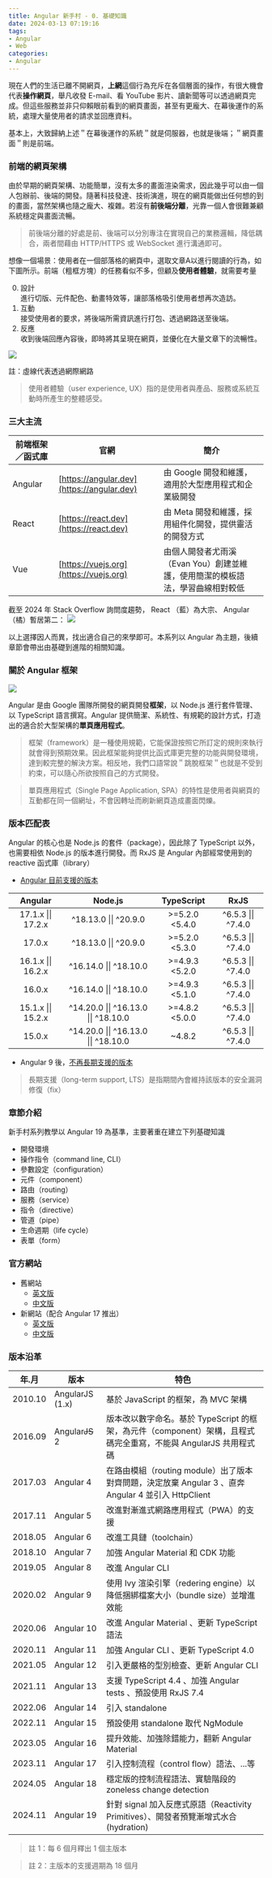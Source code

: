 ```yaml
---
title: Angular 新手村 - 0. 基礎知識
date: 2024-03-13 07:19:16
tags:
- Angular
- Web
categories:
- Angular
---
```


現在人們的生活已離不開網頁，**上網**這個行為充斥在各個層面的操作，有很大機會代表**操作網頁**，舉凡收發 E-mail、看 YouTube 影片、讀新聞等可以透過網頁完成。但這些服務並非只仰賴眼前看到的網頁畫面，甚至有更龐大、在幕後運作的系統，處理大量使用者的請求並回應資料。

基本上，大致歸納上述＂在幕後運作的系統＂就是伺服器，也就是後端；＂網頁畫面＂則是前端。

### 前端的網頁架構

由於早期的網頁架構、功能簡單，沒有太多的畫面渲染需求，因此幾乎可以由一個人包辦前、後端的開發。隨著科技發達、技術演進，現在的網頁能做出任何想的到的畫面，當然架構也隨之龐大、複雜。若沒有**前後端分離**，光靠一個人會很難兼顧系統穩定與畫面流暢。

> 前後端分離的好處是前、後端可以分別專注在實現自己的業務邏輯，降低耦合，兩者間藉由 HTTP/HTTPS 或 WebSocket 進行溝通即可。

<!-- more -->

想像一個場景：使用者在一個部落格的網頁中，選取文章A以進行閱讀的行為，如下圖所示。前端（粗框方塊）的任務看似不多，但顧及**使用者體驗**，就需要考量

0. 設計 \
  進行切版、元件配色、動畫特效等，讓部落格吸引使用者想再次造訪。
1. 互動 \
  接受使用者的要求，將後端所需資訊進行打包、透過網路送至後端。 
2. 反應 \
  收到後端回應內容後，即時將其呈現在網頁，並優化在大量文章下的流暢性。

![](../images/2024-03-13-Angular%20新手村%20-%200.%20基礎知識/blog_scenario.svg)

註：虛線代表透過網際網路

> 使用者體驗（user experience, UX）指的是使用者與產品、服務或系統互動時所產生的整體感受。

### 三大主流
|前端框架／函式庫|官網                                      |簡介                                          |
|-------------|------------------------------------------|---------------------------------------------|
|Angular      |[https://angular.dev](https://angular.dev)|由 Google 開發和維護，適用於大型應用程式和企業級開發|
|React        |[https://react.dev](https://react.dev)    |由 Meta 開發和維護，採用組件化開發，提供靈活的開發方式|
|Vue          |[https://vuejs.org](https://vuejs.org)    |由個人開發者尤雨溪（Evan You）創建並維護，使用簡潔的模板語法，學習曲線相對較低|

截至 2024 年 Stack Overflow 詢問度趨勢， React （藍）為大宗、 Angular （橘）暫居第二：
![](../images/2024-03-13-Angular%20新手村%20-%200.%20基礎知識/trends.png)

以上選擇因人而異，找出適合自己的來學即可。本系列以 Angular 為主題，後續章節會帶出由基礎到進階的相關知識。

### 關於 Angular 框架

![](../images/2024-03-13-Angular%20新手村%20-%200.%20基礎知識/angular_logo.png)

Angular 是由 Google 團隊所開發的網頁開發**框架**，以 Node.js 進行套件管理、以 TypeScript 語言撰寫。Angular 提供簡潔、系統性、有規範的設計方式，打造出的適合於大型架構的**單頁應用程式**。

> 框架（framework）是一種使用規範，它能保證按照它所訂定的規則來執行就會得到預期效果。因此框架能夠提供比函式庫更完整的功能與開發環境，達到較完整的解決方案。相反地，我們口語常說＂跳脫框架＂也就是不受到約束，可以隨心所欲按照自己的方式開發。

> 單頁應用程式（Single Page Application, SPA）的特性是使用者與網頁的互動都在同一個網址，不會因轉址而刷新網頁造成畫面閃爍。

### 版本匹配表

Angular 的核心也是 Node.js 的套件（package），因此除了 TypeScript 以外，也需要相依 Node.js 的版本進行開發。而 RxJS 是 Angular 內部經常使用到的 reactive 函式庫（library）

* [Angular 目前支援的版本](https://angular.io/guide/versions#actively-supported-versions)

|Angular           |Node.js                             |TypeScript     |RxJS              |
|:----------------:|:----------------------------------:|:-------------:|:----------------:|
|17.1.x \|\| 17.2.x|^18.13.0 \|\| ^20.9.0               |\>=5.2.0 <5.4.0|^6.5.3 \|\| ^7.4.0|
|17.0.x            |^18.13.0 \|\| ^20.9.0               |\>=5.2.0 <5.3.0|^6.5.3 \|\| ^7.4.0|
|16.1.x \|\| 16.2.x|^16.14.0 \|\| ^18.10.0              |\>=4.9.3 <5.2.0|^6.5.3 \|\| ^7.4.0|
|16.0.x            |^16.14.0 \|\| ^18.10.0              |\>=4.9.3 <5.1.0|^6.5.3 \|\| ^7.4.0|
|15.1.x \|\| 15.2.x|^14.20.0 \|\| ^16.13.0 \|\| ^18.10.0|\>=4.8.2 <5.0.0|^6.5.3 \|\| ^7.4.0|
|15.0.x            |^14.20.0 \|\| ^16.13.0 \|\| ^18.10.0|\~4.8.2        |^6.5.3 \|\| ^7.4.0|

* Angular 9 後，[不再長期支援的版本](https://angular.io/guide/versions#unsupported-angular-versions)

> 長期支援（long-term support, LTS）是指期間內會維持該版本的安全漏洞修復（fix）

### 章節介紹

新手村系列教學以 Angular 19 為基準，主要著重在建立下列基礎知識
* 開發環境
* 操作指令（command line, CLI）
* 參數設定（configuration）
* 元件（component）
* 路由（routing）
* 服務（service）
* 指令（directive）
* 管道（pipe）
* 生命週期（life cycle）
* 表單（form）

### 官方網站
* 舊網站
  * [英文版](https://angular.io)
  * [中文版](https://angular.tw)
* 新網站（配合 Angular 17 推出）
  * [英文版](https://angular.dev)
  * [中文版](https://dev.angular.tw)

### 版本沿革

|年.月   |版本            |特色                               |
|-------|---------------|-----------------------------------|
|2010.10|AngularJS (1.x)|基於 JavaScript 的框架，為 MVC 架構|
|2016.09|Angular~~JS~~ 2|版本改以數字命名。基於 TypeScript 的框架，為元件（component）架構，且程式碼完全重寫，不能與 AngularJS 共用程式碼|
|2017.03|Angular 4      |在路由模組（routing module）出了版本對齊問題，決定放棄 Angular 3 、直奔 Angular 4 並引入 HttpClient|
|2017.11|Angular 5      |改進對漸進式網路應用程式（PWA）的支援|
|2018.05|Angular 6      |改進工具鏈（toolchain）|
|2018.10|Angular 7      |加強 Angular Material 和 CDK 功能|
|2019.05|Angular 8      |改進 Angular CLI|
|2020.02|Angular 9      |使用 Ivy 渲染引擎（redering engine）以降低捆綁檔案大小（bundle size）並增進效能|
|2020.06|Angular 10     |改進 Angular Material 、更新 TypeScript 語法|
|2020.11|Angular 11     |加強 Angular CLI 、更新 TypeScript 4.0|
|2021.05|Angular 12     |引入更嚴格的型別檢查、更新 Angular CLI|
|2021.11|Angular 13     |支援 TypeScript 4.4 、加強 Angular tests 、預設使用 RxJS 7.4|
|2022.06|Angular 14     |引入 standalone|
|2022.11|Angular 15     |預設使用 standalone 取代 NgModule|
|2023.05|Angular 16     |提升效能、加強除錯能力，翻新 Angular Material|
|2023.11|Angular 17     |引入控制流程（control flow）語法、...等|
|2024.05|Angular 18     |穩定版的控制流程語法、實驗階段的 zoneless change detection|
|2024.11|Angular 19     |針對 signal 加入反應式原語（Reactivity Primitives）、開發者預覽漸增式水合(hydration)|

> 註 1：每 6 個月釋出 1 個主版本

> 註 2：主版本的支援週期為 18 個月
